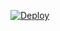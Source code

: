 
[![Deploy](https://www.herokucdn.com/deploy/button.svg)](https://heroku.com/deploy?template=https://github.com/cinemavillaz/superman)

